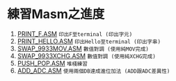 # 練習Masm之進度
1. [PRINT_F.ASM](./PRINT_F.ASM)          `印出F至terminal (印出字元)`
2. [PRINT_HELLO.ASM](./PRINT_HELLO.ASM)      `印出Hello至terminal (印出字串)`
3. [SWAP_9933MOV.ASM](./SWAP_9933MOV.ASM)     `數值對調 (使用純MOV完成)`
4. [SWAP_9933XCHG.ASM](./SWAP_9933XCHG.ASM)    `數值對調 (使用純XCHG完成)`
5. [PUSH_POP.ASM](./PUSH_POP.ASM)         `堆棧練習`
6. [ADD_ADC.ASM](./ADD_ADC.ASM)          `使用兩個DB達成進位加法 (ADD跟ADC差異性)`
